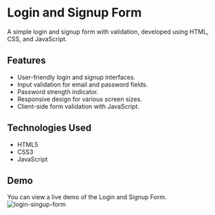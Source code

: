 # Login and Signup Form

A simple login and signup form with validation, developed using HTML, CSS, and JavaScript.


## Features

- User-friendly login and signup interfaces.
- Input validation for email and password fields.
- Password strength indicator.
- Responsive design for various screen sizes.
- Client-side form validation with JavaScript.

## Technologies Used

- HTML5
- CSS3
- JavaScript

## Demo

You can view a live demo of the Login and Signup Form.
![login-singup-form](https://github.com/Ashfaq080/login-signin-form/assets/145708932/661c4f4f-6a37-44b8-b36e-9896ffe36499)
